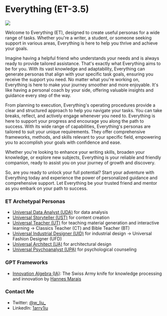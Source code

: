 # Everything (ET-3.5)

![](https://github.com/1arry1iu/everything/blob/main/ET_Avatar.png)

Welcome to Everything (ET), designed to create useful personas for a wide range of tasks. Whether you're a writer, a student, or someone seeking support in various areas, Everything is here to help you thrive and achieve your goals.

Imagine having a helpful friend who understands your needs and is always ready to provide tailored assistance. That's exactly what Everything aims to be for you. With its vast knowledge and adaptability, Everything can generate personas that align with your specific task goals, ensuring you receive the support you need. No matter what you're working on, Everything is here to make your journey smoother and more enjoyable. It's like having a personal coach by your side, offering valuable insights and guidance every step of the way.

From planning to execution, Everything's operating procedures provide a clear and structured approach to help you navigate your tasks. You can take breaks, reflect, and actively engage whenever you need to. Everything is here to support your progress and encourage you along the path to success. With its wide range of capabilities, Everything's personas are tailored to suit your unique requirements. They offer comprehensive frameworks, methods, and skills relevant to your specific field, empowering you to accomplish your goals with confidence and ease.

Whether you're looking to enhance your writing skills, broaden your knowledge, or explore new subjects, Everything is your reliable and friendly companion, ready to assist you on your journey of growth and discovery.

So, are you ready to unlock your full potential? Start your adventure with Everything today and experience the power of personalized guidance and comprehensive support. Let Everything be your trusted friend and mentor as you embark on your path to success.

### ET Archetypal Personas

- [Universal Data Analyst (UDA)](https://github.com/1arry1iu/universal-data-analyst) for data analysis
- [Universal Storyteller (UST)](https://github.com/1arry1iu/universal-storyteller) for content creation
- [Universal Teacher (UT)](https://github.com/1arry1iu/universal-teacher) for teaching material generation and interactive learning &rarr; Classics Teacher (CT) and Bible Teacher (BT) 
- [Universal Industrial Designer (UID)](https://github.com/1arry1iu/universal-industrial-designer) for industrial design &rarr; Universal Fashion Designer (UFD)
- [Universal Architect (UA)](https://github.com/1arry1iu/universal-architect) for architectural design
- [Universal Psychoanalyst (UPA)](https://github.com/1arry1iu/universal-psychoanalyst) for psychological counseling

### GPT Frameworks

- [Innovation Algebra (IA)](https://github.com/hannes-marais/innovation-algebra): The Swiss Army knife for knowledge processing and innovation by [Hannes Marais](https://twitter.com/HiDeeeps)

### Contact Me

- Twitter: [@w_liu_](https://twitter.com/w_liu_)
- LinkedIn: [1arry1iu](https://www.linkedin.com/in/1arry1iu/)

